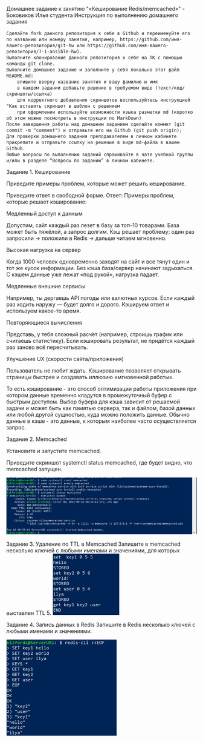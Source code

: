 Домашнее задание к занятию "«Кеширование Redis/memcached»" - Боковиков Илья студента
Инструкция по выполнению домашнего задания

    Сделайте fork данного репозитория к себе в Github и переименуйте его по названию или номеру занятия, например, https://github.com/имя-вашего-репозитория/git-hw или https://github.com/имя-вашего-репозитория/7-1-ansible-hw).
    Выполните клонирование данного репозитория к себе на ПК с помощью команды git clone.
    Выполните домашнее задание и заполните у себя локально этот файл README.md:
        впишите вверху название занятия и вашу фамилию и имя
        в каждом задании добавьте решение в требуемом виде (текст/код/скриншоты/ссылка)
        для корректного добавления скриншотов воспользуйтесь инструкцией "Как вставить скриншот в шаблон с решением
        при оформлении используйте возможности языка разметки md (коротко об этом можно посмотреть в инструкции по MarkDown)
    После завершения работы над домашним заданием сделайте коммит (git commit -m "comment") и отправьте его на Github (git push origin);
    Для проверки домашнего задания преподавателем в личном кабинете прикрепите и отправьте ссылку на решение в виде md-файла в вашем Github.
    Любые вопросы по выполнению заданий спрашивайте в чате учебной группы и/или в разделе “Вопросы по заданию” в личном кабинете.

Задание 1. Кеширование

Приведите примеры проблем, которые может решить кеширование.

Приведите ответ в свободной форме.
Ответ: 
Примеры проблем, которые решает кэширование:

Медленный доступ к данным

Допустим, сайт каждый раз лезет в базу за топ-10 товарами. База может быть тяжёлой, а запрос долгим. Кэш решает проблему: один раз запросили → положили в Redis → дальше читаем мгновенно.

Высокая нагрузка на сервер

Когда 1000 человек одновременно заходят на сайт и все тянут один и тот же кусок информации. Без кэша база/сервер начинают задыхаться. С кэшем данные уже лежат «под рукой», нагрузка падает.

Медленные внешние сервисы

Например, ты дергаешь API погоды или валютных курсов. Если каждый раз ходить наружу — будет долго и дорого. Кэшируем ответ и используем какое-то время.

Повторяющиеся вычисления

Представь, у тебя сложный расчёт (например, строишь график или считаешь статистику). Если кэшировать результат, не придётся каждый раз заново всё пересчитывать.

Улучшение UX (скорости сайта/приложения)

Пользователь не любит ждать. Кэширование позволяет открывать страницы быстрее и создавать иллюзию «мгновенной работы».

То есть кэширование - это способ оптимизации работы приложения при котором данные временно кладутся в промежуточный буфер с быстрым доступом. 
Выбор буфера для кэша зависит от решаемой задачи и может быть как памятью сервера, так и файлом, базой данных или любой другой сущностью, куда можно положить данные. 
Обычно данные в кэше - это данные, к которым наиболее часто осуществляется запрос. 

Задание 2. Memcached

Установите и запустите memcached.

Приведите скриншот systemctl status memcached, где будет видно, что memcached запущен.

![systemctl](/img/systemctl%20memcached.jpg)

Задание 3. Удаление по TTL в Memcached
Запишите в memcached несколько ключей с любыми именами и значениями, для которых выставлен TTL 5.
![TTL5](/img/ttl5.jpg)

Задание 4. Запись данных в Redis
Запишите в Redis несколько ключей с любыми именами и значениями.

![redis](/img/redis.jpg)








